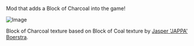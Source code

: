 Mod that adds a Block of Charcoal into the game!

<img alt="Image" title="Charcoal and Coal blocks" src="https://i.imgur.com/HlWC6T4.png"/>

Block of Charcoal texture based on Block of Coal texture by <a href="https://twitter.com/JasperBoerstra/">Jasper 'JAPPA' Boerstra</a>.
